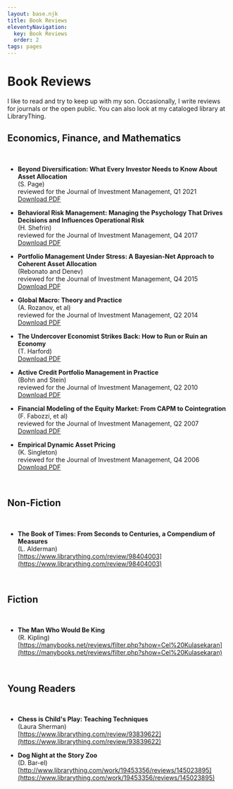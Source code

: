 ```yaml
---
layout: base.njk
title: Book Reviews
eleventyNavigation:
  key: Book Reviews
  order: 2
tags: pages
---
```



# Book Reviews
I like to read and try to keep up with my son. Occasionally, I write reviews for journals or the open public. You can also look at my cataloged library at LibraryThing.

## Economics, Finance, and Mathematics
&nbsp;
- **Beyond Diversification: What Every Investor Needs to Know About Asset Allocation**\
  (S. Page)\
  reviewed for the Journal of Investment Management, Q1 2021\
  [Download PDF](/assets/pdf/beyond_diversification.pdf)

- **Behavioral Risk Management: Managing the Psychology That Drives Decisions and Influences Operational Risk**\
  (H. Shefrin)\
  reviewed for the Journal of Investment Management, Q4 2017\
  [Download PDF](/assets/pdf/behavioral_risk_management.pdf)

- **Portfolio Management Under Stress: A Bayesian-Net Approach to Coherent Asset Allocation**\
  (Rebonato and Denev)\
  reviewed for the Journal of Investment Management, Q4 2015\
  [Download PDF](/assets/pdf/portfolio_management_under_stress.pdf)

- **Global Macro: Theory and Practice**\
  (A. Rozanov, et al)\
  reviewed for the Journal of Investment Management, Q2 2014\
  [Download PDF](/assets/global_macro_theory_and_practice.pdf)

- **The Undercover Economist Strikes Back: How to Run or Ruin an Economy**\
  (T. Harford)\
  [Download PDF](/assets/pdf/undercover_economist_strikes_back.pdf)

- **Active Credit Portfolio Management in Practice**\
  (Bohn and Stein)\
  reviewed for the Journal of Investment Management, Q2 2010\
  [Download PDF](/assets/pdf/active_credit_portfolio_management.pdf)

- **Financial Modeling of the Equity Market: From CAPM to Cointegration**\
  (F. Fabozzi, et al)\
  reviewed for the Journal of Investment Management, Q2 2007\
  [Download PDF](/assets/pdf/financial_modeling_equity_market.pdf)

- **Empirical Dynamic Asset Pricing**\
  (K. Singleton)\
  reviewed for the Journal of Investment Management, Q4 2006\
  [Download PDF](/assets/pdf/empirical_dynamic_asset_pricing.pdf)

&nbsp;
## Non-Fiction
&nbsp;
- **The Book of Times: From Seconds to Centuries, a Compendium of Measures**\
  (L. Alderman)\
  [https://www.librarything.com/review/98404003](https://www.librarything.com/review/98404003)

&nbsp;
## Fiction
&nbsp;
- **The Man Who Would Be King**\
  (R. Kipling)\
  [https://manybooks.net/reviews/filter.php?show=Cel%20Kulasekaran](https://manybooks.net/reviews/filter.php?show=Cel%20Kulasekaran)

&nbsp;
## Young Readers
&nbsp;
- **Chess is Child's Play: Teaching Techniques**\
  (Laura Sherman)\
  [https://www.librarything.com/review/93839622](https://www.librarything.com/review/93839622)
  
- **Dog Night at the Story Zoo**\
  (D. Bar-el)\
  [http://www.librarything.com/work/19453356/reviews/145023895](https://www.librarything.com/work/19453356/reviews/145023895)